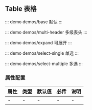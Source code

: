 ## Table 表格

::: demo demos/base 默认
:::

::: demo demos/multi-header 多级表头
:::

::: demo demos/expand 可展开
:::

::: demo demos/select-single 单选
:::

::: demo demos/select-multiple 多选
:::

### 属性配置

| 属性 | 类型 | 默认值 | 必传 | 说明 |
| ---- | ---- | ------ | ---- | ---- |
| -    | -    | -      | -    | -    |
